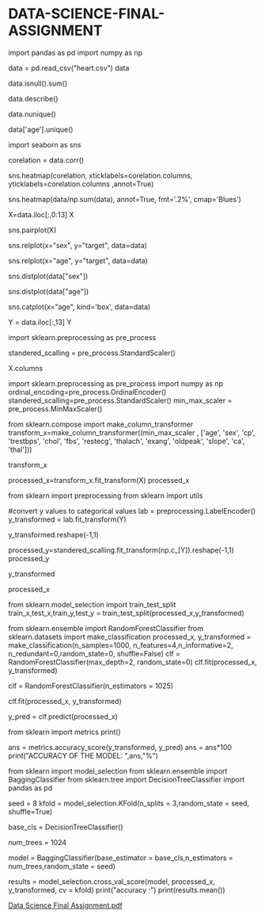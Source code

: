 # DATA-SCIENCE-FINAL-ASSIGNMENT


import pandas as pd
import numpy as np

data = pd.read_csv("heart.csv")
data

data.isnull().sum()

data.describe()

data.nunique()

data['age'].unique()

import seaborn as sns

corelation = data.corr()

sns.heatmap(corelation, xticklabels=corelation.columns, yticklabels=corelation.columns ,annot=True)

sns.heatmap(data/np.sum(data), annot=True, fmt='.2%', cmap='Blues')

X=data.iloc[:,0:13]
X

sns.pairplot(X)

sns.relplot(x="sex", y="target", data=data)

sns.relplot(x="age", y="target", data=data)

sns.distplot(data["sex"])

sns.distplot(data["age"])

sns.catplot(x="age", kind='box', data=data)

Y = data.iloc[:,13]
Y

import sklearn.preprocessing as pre_process

standered_scalling = pre_process.StandardScaler()

X.columns

import sklearn.preprocessing as pre_process
import numpy as np
ordinal_encoding=pre_process.OrdinalEncoder()
standered_scalling=pre_process.StandardScaler()
min_max_scaler = pre_process.MinMaxScaler()

from sklearn.compose import make_column_transformer
transform_x=make_column_transformer((min_max_scaler , ['age', 'sex', 'cp', 'trestbps', 'chol', 'fbs', 'restecg', 'thalach',
       'exang', 'oldpeak', 'slope', 'ca', 'thal']))
       
transform_x
    
processed_x=transform_x.fit_transform(X)
processed_x   

from sklearn import preprocessing
from sklearn import utils

#convert y values to categorical values
lab = preprocessing.LabelEncoder()
y_transformed = lab.fit_transform(Y)


y_transformed.reshape(-1,1)

processed_y=standered_scalling.fit_transform(np.c_[Y]).reshape(-1,1)
processed_y

y_transformed

processed_x







from sklearn.model_selection import train_test_split
train_x,test_x,train_y,test_y = train_test_split(processed_x,y_transformed)

from sklearn.ensemble import RandomForestClassifier
from sklearn.datasets import make_classification
processed_x, y_transformed = make_classification(n_samples=1000, n_features=4,n_informative=2, n_redundant=0,random_state=0, shuffle=False)
clf = RandomForestClassifier(max_depth=2, random_state=0)
clf.fit(processed_x, y_transformed)


clf = RandomForestClassifier(n_estimators = 1025)


clf.fit(processed_x, y_transformed)


y_pred = clf.predict(processed_x)


from sklearn import metrics
print()


ans = metrics.accuracy_score(y_transformed, y_pred)
ans = ans*100
print("ACCURACY OF THE MODEL: ",ans,"%")












from sklearn import model_selection
from sklearn.ensemble import BaggingClassifier
from sklearn.tree import DecisionTreeClassifier
import pandas as pd



seed = 8
kfold = model_selection.KFold(n_splits = 3,random_state = seed, shuffle=True)


base_cls = DecisionTreeClassifier()


num_trees = 1024


model = BaggingClassifier(base_estimator = base_cls,n_estimators = num_trees,random_state = seed)

results = model_selection.cross_val_score(model, processed_x, y_transformed, cv = kfold)
print("accuracy :")
print(results.mean())





[Data Science Final Assignment.pdf](https://github.com/Ibtasam-Ahmad/DATA-SCIENCE-FINAL-ASSIGNMENT/files/8958672/Data.Science.Final.Assignment.pdf)


